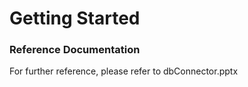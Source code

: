# Getting Started

### Reference Documentation
For further reference, please refer to dbConnector.pptx
